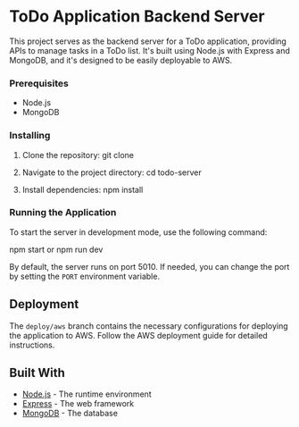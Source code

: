 # ToDo Application Backend Server

This project serves as the backend server for a ToDo application, providing APIs to manage tasks in a ToDo list. It's built using Node.js with Express and MongoDB, and it's designed to be easily deployable to AWS.

### Prerequisites

- Node.js
- MongoDB

### Installing

1. Clone the repository:
   git clone [<repository-url>](https://github.com/NA-Siddiky/todo-server)

2. Navigate to the project directory:
   cd todo-server

3. Install dependencies:
   npm install

### Running the Application

To start the server in development mode, use the following command:

npm start
or
npm run dev

By default, the server runs on port 5010. If needed, you can change the port by setting the `PORT` environment variable.

## Deployment

The `deploy/aws` branch contains the necessary configurations for deploying the application to AWS. Follow the AWS deployment guide for detailed instructions.

## Built With

- [Node.js](https://nodejs.org/) - The runtime environment
- [Express](https://expressjs.com/) - The web framework
- [MongoDB](https://www.mongodb.com/) - The database
